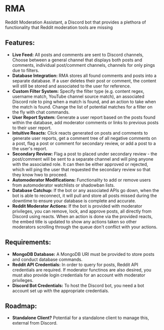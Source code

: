 # RMA
Reddit Moderation Assistant, a Discord bot that provides a plethora of functionality that Reddit moderation tools are missing

## Features:
- **Live Feed:** All posts and comments are sent to Discord channels, Choose between a general channel that displays both posts and comments, individual post/comment channels, channels for only pings due to filters.
- **Database Integration:** RMA stores all found comments and posts into a separate database. If a user deletes their post or comment, the content will still be stored and associated to the user for reference.
- **Custom Filter System:** Specify the filter type (e.g. content regex, username match, YouTube channel source match), an associated Discord role to ping when a match is found, and an action to take when the match is found. Change the list of potential matches for a filter on the fly with chat commands.
- **User Report System:** Generate a user report based on the posts found within the database, add moderator comments or links to previous posts to their user report.
- **Intuitive Reacts:** Click reacts generated on posts and comments to generate user reports, get a comment tree of all negative comments on a post, flag a post or comment for secondary review, or add a post to a the user's report.
- **Secondary Review:** Flag a post to placed under secondary review - the post/comment will be sent to a separate channel and will ping anyone with the associated role. It can then be either approved or rejected, which will ping the user that requested the secondary review so that they know hwo to proceed.
- **Automoderator Modifications:** Functionality to add or remove users from automoderator watchlists or shadowban lists.
- **Database Catchup:** If the bot or any associated APIs go down, when the bot is able to reconnect, it will pull and store all posts missed during the downtime to ensure your database is complete and accurate.
- **Reddit Moderator Actions:** If the bot is provided with moderator privileges, you can remove, lock, and approve posts, all directly from Discord using reacts. When an action is done via the provided reacts, the embed title is updated to show any actions taken so other moderators scrolling through the queue don't conflict with your actions.

## Requirements:
- **MongoDB Database:** A MongoDB URI must be provided to store posts and conduct database commands.
- **Reddit API Credentials:** In order to query for posts, Reddit API credentials are required. If moderator functinos are also desired, you must also provide login credentials for an account with moderator privileges.
- **Discord Bot Credentials:** To host the Discord bot, you need a bot account set up with the appropriate credentials.

## Roadmap:
- **Standalone Client?** Potential for a standalone client to manage this, external from Discord.
